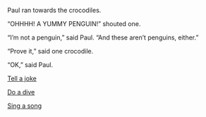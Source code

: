 Paul ran towards the crocodiles. 

“OHHHH! A YUMMY PENGUIN!” shouted one. 

“I’m not a penguin,” said Paul. “And these aren’t penguins, either.” 

“Prove it,” said one crocodile. 

“OK,” said Paul.

[Tell a joke](TellJoke.md)

[Do a dive](DoDive.md)

[Sing a song](SingSong.md)
